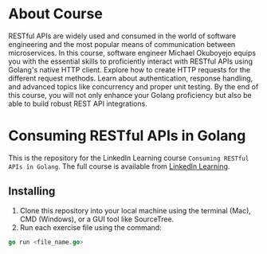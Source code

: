 # About Course

RESTful APIs are widely used and consumed in the world of software engineering and the most popular means of communication between microservices. In this course, software engineer Michael Okuboyejo equips you with the essential skills to proficiently interact with RESTful APIs using Golang's native HTTP client.  Explore how to create HTTP requests for the different request methods. Learn about authentication, response handling, and advanced topics like concurrency and proper unit testing. By the end of this course, you will not only enhance your Golang proficiency but also be able to build robust REST API integrations.

# Consuming RESTful APIs in Golang
This is the repository for the LinkedIn Learning course `Consuming RESTful APIs in Golang`. The full course is available from [LinkedIn Learning][lil-course-url].


## Installing
1. Clone this repository into your local machine using the terminal (Mac), CMD (Windows), or a GUI tool like SourceTree.
3. Run each exercise file using the command: 

```go
go run <file_name.go>
```


[0]: # (Replace these placeholder URLs with actual course URLs)

[lil-course-url]: https://www.linkedin.com/learning/
[lil-thumbnail-url]: http://


